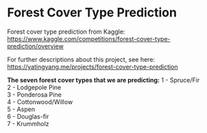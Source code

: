 # Forest Cover Type Prediction
Forest cover type prediction from Kaggle: https://www.kaggle.com/competitions/forest-cover-type-prediction/overview

For further descriptions about this project, see here: https://yatingyang.me/projects/forest-cover-type-prediction

**The seven forest cover types that we are predicting:**
1 - Spruce/Fir  
2 - Lodgepole Pine  
3 - Ponderosa Pine  
4 - Cottonwood/Willow  
5 - Aspen  
6 - Douglas-fir  
7 - Krummholz
